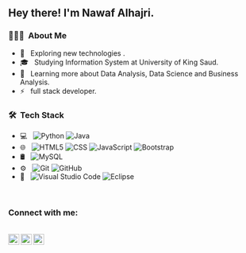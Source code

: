 <h2> Hey there! I'm Nawaf Alhajri.</h2>

<h3> 👨🏻‍💻 &nbsp;About Me </h3>

- 🤔 &nbsp; Exploring new technologies .
- 🎓 &nbsp; Studying Information System  at University of King Saud.
- 🌱 &nbsp; Learning more about Data Analysis, Data Science and Business Analysis.
- ⚡ &nbsp; full stack developer.

<h3> 🛠 &nbsp;Tech Stack</h3>

- 💻 &nbsp;
  ![Python](https://img.shields.io/badge/-Python-333333?style=flat&logo=python)
  ![Java](https://img.shields.io/badge/-Java-333333?style=flat&logo=Java&logoColor=007396)
- 🌐 &nbsp;
  ![HTML5](https://img.shields.io/badge/-HTML5-333333?style=flat&logo=HTML5)
  ![CSS](https://img.shields.io/badge/-CSS-333333?style=flat&logo=CSS3&logoColor=1572B6)
  ![JavaScript](https://img.shields.io/badge/-JavaScript-333333?style=flat&logo=javascript)
  ![Bootstrap](https://img.shields.io/badge/-Bootstrap-333333?style=flat&logo=bootstrap&logoColor=563D7C)
- 🛢 &nbsp;
  ![MySQL](https://img.shields.io/badge/-MySQL-333333?style=flat&logo=mysql)
- ⚙️ &nbsp;
  ![Git](https://img.shields.io/badge/-Git-333333?style=flat&logo=git)
  ![GitHub](https://img.shields.io/badge/-GitHub-333333?style=flat&logo=github)
- 🔧 &nbsp;
  ![Visual Studio Code](https://img.shields.io/badge/-Visual%20Studio%20Code-333333?style=flat&logo=visual-studio-code&logoColor=007ACC)
  ![Eclipse](https://img.shields.io/badge/-Eclipse-333333?style=flat&logo=eclipse-ide&logoColor=2C2255)

<br/>

<h3> Connect with me: </h3>
<br/>
<img src="https://alhajrinawaf.com" align="left" alt="alhajrinawaf.com" width="22px" src="https://raw.githubusercontent.com/iconic/open-iconic/master/svg/globe.svg"/>
<img src="https://twitter.com/HajriNawaf1" align="left" alt="alhajrinawaf | Twitter" width="22px" src="https://cdn.jsdelivr.net/npm/simple-icons@v3/icons/twitter.svg"/>
<img src="https://linkedin.com/in/nawaf-alhajri-is" align="left" alt="alhajrinawaf | LinkedIn" width="22px" src="https://cdn.jsdelivr.net/npm/simple-icons@v3/icons/linkedin.svg"/>

<br/>
